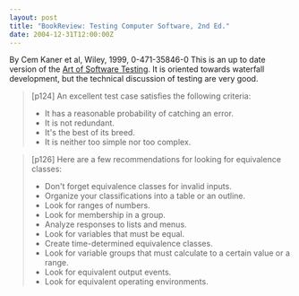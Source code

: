 ```yaml
---
layout: post
title: "BookReview: Testing Computer Software, 2nd Ed."
date: 2004-12-31T12:00:00Z
---
```

By Cem Kaner et al, Wiley, 1999, 0-471-35846-0
 This is an up to date version of the
[Art of Software Testing](/2000/12/31/BookReview-Art-of-Software-Testing.html). It is oriented towards waterfall development, but the technical
discussion of testing are very good.


> [p124] An excellent test case satisfies the following criteria:
> * It has a reasonable probability of catching an error.
> * It is not redundant.
> * It's the best of its breed.
> * It is neither too simple nor too complex.



> [p126] Here are a few recommendations for looking for equivalence
> classes:
> * Don't forget equivalence classes for invalid inputs.
> * Organize your classifications into a table or an outline.
> * Look for ranges of numbers.
> * Look for membership in a group.
> * Analyze responses to lists and menus.
> * Look for variables that must be equal.
> * Create time-determined equivalence classes.
> * Look for variable groups that must calculate to a certain value or a range.
> * Look for equivalent output events.
> * Look for equivalent operating environments.
> 



